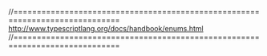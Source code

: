 //=============================================================================
http://www.typescriptlang.org/docs/handbook/enums.html
//=============================================================================
